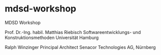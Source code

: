 mdsd-workshop
=============

MDSD Workshop

Prof. Dr.-Ing. habil. Matthias Riebisch
Softwareentwicklungs- und Konstruktionsmethoden 
Universität Hamburg

Ralph Winzinger
Principal Architect
Senacor Technologies AG, Nürnberg